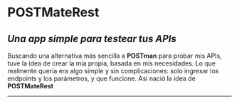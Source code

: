 # POSTMateRest

## _Una app simple para testear tus APIs_

Buscando una alternativa más sencilla a **POSTman** para probar mis APIs, tuve la 
idea de crear la mía propia, basada en mis necesidades. Lo que realmente 
quería era algo simple y sin complicaciones: solo ingresar los endpoints y 
los parámetros, y que funcione. Así nació la idea de **POSTMateRest**

---
